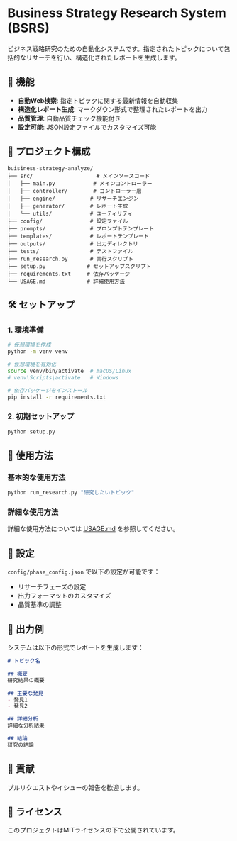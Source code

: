 # Business Strategy Research System (BSRS)

ビジネス戦略研究のための自動化システムです。指定されたトピックについて包括的なリサーチを行い、構造化されたレポートを生成します。

## 🚀 機能

- **自動Web検索**: 指定トピックに関する最新情報を自動収集
- **構造化レポート生成**: マークダウン形式で整理されたレポートを出力
- **品質管理**: 自動品質チェック機能付き
- **設定可能**: JSON設定ファイルでカスタマイズ可能

## 📁 プロジェクト構成

```
buisiness-strategy-analyze/
├── src/                    # メインソースコード
│   ├── main.py            # メインコントローラー
│   ├── controller/        # コントローラー層
│   ├── engine/           # リサーチエンジン
│   ├── generator/        # レポート生成
│   └── utils/            # ユーティリティ
├── config/               # 設定ファイル
├── prompts/              # プロンプトテンプレート
├── templates/            # レポートテンプレート
├── outputs/              # 出力ディレクトリ
├── tests/                # テストファイル
├── run_research.py       # 実行スクリプト
├── setup.py             # セットアップスクリプト
├── requirements.txt     # 依存パッケージ
└── USAGE.md             # 詳細使用方法
```

## 🛠️ セットアップ

### 1. 環境準備

```bash
# 仮想環境を作成
python -m venv venv

# 仮想環境を有効化
source venv/bin/activate  # macOS/Linux
# venv\Scripts\activate   # Windows

# 依存パッケージをインストール
pip install -r requirements.txt
```

### 2. 初期セットアップ

```bash
python setup.py
```

## 📖 使用方法

### 基本的な使用方法

```bash
python run_research.py "研究したいトピック"
```

### 詳細な使用方法

詳細な使用方法については [USAGE.md](USAGE.md) を参照してください。

## 🔧 設定

`config/phase_config.json` で以下の設定が可能です：

- リサーチフェーズの設定
- 出力フォーマットのカスタマイズ
- 品質基準の調整

## 📝 出力例

システムは以下の形式でレポートを生成します：

```markdown
# トピック名

## 概要
研究結果の概要

## 主要な発見
- 発見1
- 発見2

## 詳細分析
詳細な分析結果

## 結論
研究の結論
```

## 🤝 貢献

プルリクエストやイシューの報告を歓迎します。

## 📄 ライセンス

このプロジェクトはMITライセンスの下で公開されています。 